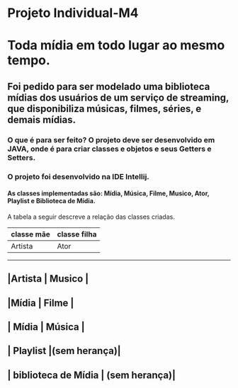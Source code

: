 # Projeto Individual-M4 
# Toda mídia em todo lugar ao mesmo tempo.
## Foi pedido para ser modelado uma biblioteca mídias dos usuários de um serviço de streaming, que disponibiliza músicas, filmes, séries, e demais mídias.
### O que é para ser feito? O projeto deve ser desenvolvido em JAVA, onde é para criar classes e objetos e seus Getters e Setters.
### O projeto foi desenvolvido na IDE Intellij.
#### As classes implementadas são: Mídia, Música, Filme, Musico, Ator, Playlist e Biblioteca de Mídia.
A tabela a seguir descreve a relação das classes criadas.


| classe mãe | classe filha |
-----------|------------
|Artista   |   Ator     |
------------------------
|Artista   |  Musico    |
------------------------
|Mídia     |   Filme    |
------------------------
| Mídia    | Música     |
------------------
| Playlist |(sem herança)|
------------------
| biblioteca de Mídia | (sem herança)|
--------------------------------------

